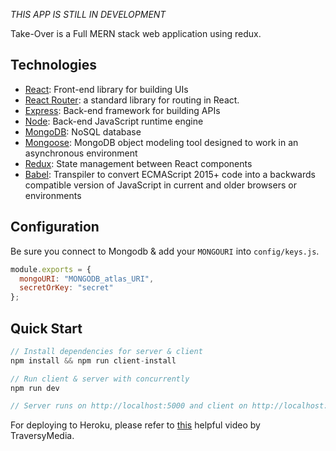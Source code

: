 
*THIS APP IS STILL IN DEVELOPMENT*

Take-Over is a Full MERN stack web application using redux. 

## Technologies

- [React](https://reactjs.org): Front-end library for building UIs
- [React Router](https://reacttraining.com/react-router/): a standard library for routing in React.
- [Express](http://expressjs.com/): Back-end framework for building APIs
- [Node](https://nodejs.org/en/): Back-end JavaScript runtime engine
- [MongoDB](https://www.mongodb.com/): NoSQL database
- [Mongoose](https://mongoosejs.com/): MongoDB object modeling tool designed to work in an asynchronous environment
- [Redux](https://redux.js.org/basics/usagewithreact): State management between React components
- [Babel](https://babeljs.io/): Transpiler to convert ECMAScript 2015+ code into a backwards compatible version of JavaScript in current and older browsers or environments


## Configuration

Be sure you connect to Mongodb & add your `MONGOURI` into `config/keys.js`.

```javascript
module.exports = {
  mongoURI: "MONGODB_atlas_URI",
  secretOrKey: "secret"
};
```

## Quick Start

```javascript
// Install dependencies for server & client
npm install && npm run client-install

// Run client & server with concurrently
npm run dev

// Server runs on http://localhost:5000 and client on http://localhost:3000
```

For deploying to Heroku, please refer to [this](https://www.youtube.com/watch?v=71wSzpLyW9k) helpful video by TraversyMedia.
